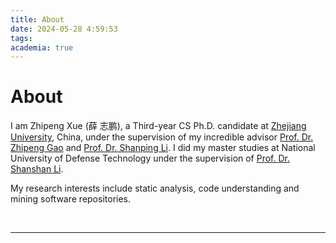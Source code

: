 ```yaml
---
title: About
date: 2024-05-28 4:59:53
tags:
academia: true
---
```


# About
I am Zhipeng Xue (薛 志鹏), a Third-year CS Ph.D. candidate at [Zhejiang University](https://www.zju.edu.cn/english/), China, under the supervision of my incredible advisor [Prof. Dr. Zhipeng Gao](https://zpgao.github.io/) and [Prof. Dr. Shanping Li](https://person.zju.edu.cn/en/0087125). I did my master studies at National University of Defense Technology under the supervision of [Prof. Dr. Shanshan Li](https://scholar.google.com/citations?user=GbDudEcAAAAJ&hl=en&oi=ao).

My research interests include static analysis, code understanding and mining software repositories.

<br>

---
